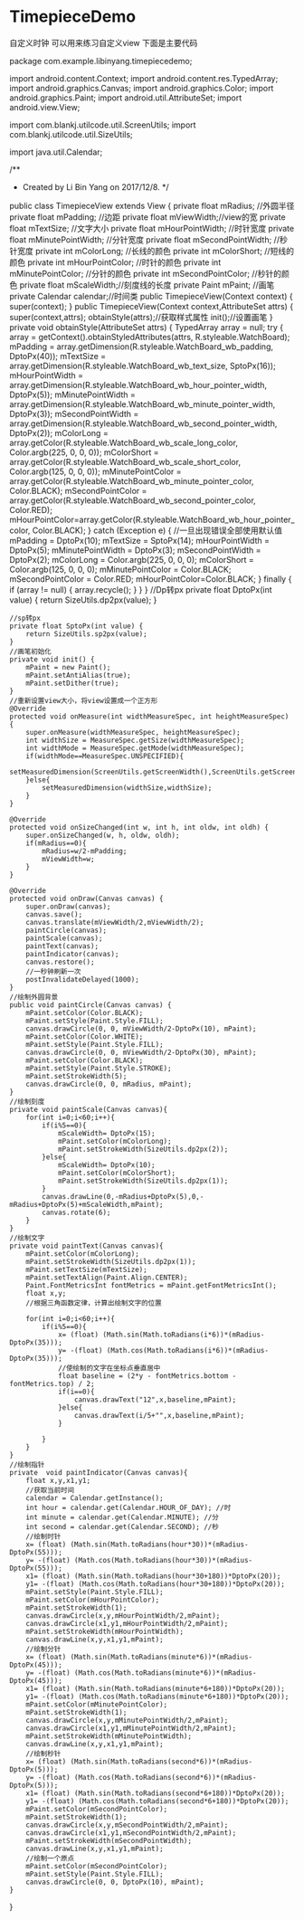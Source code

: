 # TimepieceDemo
自定义时钟
可以用来练习自定义view
下面是主要代码

package com.example.libinyang.timepiecedemo;

import android.content.Context;
import android.content.res.TypedArray;
import android.graphics.Canvas;
import android.graphics.Color;
import android.graphics.Paint;
import android.util.AttributeSet;
import android.view.View;

import com.blankj.utilcode.util.ScreenUtils;
import com.blankj.utilcode.util.SizeUtils;

import java.util.Calendar;

/**
 * Created by Li Bin Yang on 2017/12/8.
 */

public class TimepieceView extends View {
    private float mRadius; //外圆半径
    private float mPadding; //边距
    private float mViewWidth;//view的宽
    private float mTextSize; //文字大小
    private float mHourPointWidth; //时针宽度
    private float mMinutePointWidth; //分针宽度
    private float mSecondPointWidth; //秒针宽度
    private int mColorLong; //长线的颜色
    private int mColorShort; //短线的颜色
    private int mHourPointColor; //时针的颜色
    private int mMinutePointColor; //分针的颜色
    private int mSecondPointColor; //秒针的颜色
    private float mScaleWidth;//刻度线的长度
    private Paint mPaint; //画笔
    private Calendar calendar;//时间类
    public TimepieceView(Context context) {
        super(context);
    }
    public TimepieceView(Context context,AttributeSet attrs) {
        super(context,attrs);
        obtainStyle(attrs);//获取样式属性
        init();//设置画笔
    }
    private void obtainStyle(AttributeSet attrs) {
        TypedArray array = null;
        try {
            array = getContext().obtainStyledAttributes(attrs, R.styleable.WatchBoard);
            mPadding = array.getDimension(R.styleable.WatchBoard_wb_padding, DptoPx(40));
            mTextSize = array.getDimension(R.styleable.WatchBoard_wb_text_size, SptoPx(16));
            mHourPointWidth = array.getDimension(R.styleable.WatchBoard_wb_hour_pointer_width, DptoPx(5));
            mMinutePointWidth = array.getDimension(R.styleable.WatchBoard_wb_minute_pointer_width, DptoPx(3));
            mSecondPointWidth = array.getDimension(R.styleable.WatchBoard_wb_second_pointer_width, DptoPx(2));
            mColorLong = array.getColor(R.styleable.WatchBoard_wb_scale_long_color, Color.argb(225, 0, 0, 0));
            mColorShort = array.getColor(R.styleable.WatchBoard_wb_scale_short_color, Color.argb(125, 0, 0, 0));
            mMinutePointColor = array.getColor(R.styleable.WatchBoard_wb_minute_pointer_color, Color.BLACK);
            mSecondPointColor = array.getColor(R.styleable.WatchBoard_wb_second_pointer_color, Color.RED);
            mHourPointColor=array.getColor(R.styleable.WatchBoard_wb_hour_pointer_color, Color.BLACK);
        } catch (Exception e) {
            //一旦出现错误全部使用默认值
            mPadding = DptoPx(10);
            mTextSize = SptoPx(14);
            mHourPointWidth = DptoPx(5);
            mMinutePointWidth = DptoPx(3);
            mSecondPointWidth = DptoPx(2);
            mColorLong = Color.argb(225, 0, 0, 0);
            mColorShort = Color.argb(125, 0, 0, 0);
            mMinutePointColor = Color.BLACK;
            mSecondPointColor = Color.RED;
            mHourPointColor=Color.BLACK;
        } finally {
            if (array != null) {
                array.recycle();
            }
        }
    }
    //Dp转px
    private float DptoPx(int value) {
        return SizeUtils.dp2px(value);
    }

    //sp转px
    private float SptoPx(int value) {
        return SizeUtils.sp2px(value);
    }
    //画笔初始化
    private void init() {
        mPaint = new Paint();
        mPaint.setAntiAlias(true);
        mPaint.setDither(true);
    }
    //重新设置view大小，将view设置成一个正方形
    @Override
    protected void onMeasure(int widthMeasureSpec, int heightMeasureSpec) {
        super.onMeasure(widthMeasureSpec, heightMeasureSpec);
        int widthSize = MeasureSpec.getSize(widthMeasureSpec);
        int widthMode = MeasureSpec.getMode(widthMeasureSpec);
        if(widthMode==MeasureSpec.UNSPECIFIED){
            setMeasuredDimension(ScreenUtils.getScreenWidth(),ScreenUtils.getScreenWidth());
        }else{
            setMeasuredDimension(widthSize,widthSize);
        }
    }

    @Override
    protected void onSizeChanged(int w, int h, int oldw, int oldh) {
        super.onSizeChanged(w, h, oldw, oldh);
        if(mRadius==0){
            mRadius=w/2-mPadding;
            mViewWidth=w;
        }
    }

    @Override
    protected void onDraw(Canvas canvas) {
        super.onDraw(canvas);
        canvas.save();
        canvas.translate(mViewWidth/2,mViewWidth/2);
        paintCircle(canvas);
        paintScale(canvas);
        paintText(canvas);
        paintIndicator(canvas);
        canvas.restore();
        //一秒钟刷新一次
        postInvalidateDelayed(1000);
    }
    //绘制外圆背景
    public void paintCircle(Canvas canvas) {
        mPaint.setColor(Color.BLACK);
        mPaint.setStyle(Paint.Style.FILL);
        canvas.drawCircle(0, 0, mViewWidth/2-DptoPx(10), mPaint);
        mPaint.setColor(Color.WHITE);
        mPaint.setStyle(Paint.Style.FILL);
        canvas.drawCircle(0, 0, mViewWidth/2-DptoPx(30), mPaint);
        mPaint.setColor(Color.BLACK);
        mPaint.setStyle(Paint.Style.STROKE);
        mPaint.setStrokeWidth(5);
        canvas.drawCircle(0, 0, mRadius, mPaint);
    }
    //绘制刻度
    private void paintScale(Canvas canvas){
        for(int i=0;i<60;i++){
            if(i%5==0){
                mScaleWidth= DptoPx(15);
                mPaint.setColor(mColorLong);
                mPaint.setStrokeWidth(SizeUtils.dp2px(2));
            }else{
                mScaleWidth= DptoPx(10);
                mPaint.setColor(mColorShort);
                mPaint.setStrokeWidth(SizeUtils.dp2px(1));
            }
            canvas.drawLine(0,-mRadius+DptoPx(5),0,-mRadius+DptoPx(5)+mScaleWidth,mPaint);
            canvas.rotate(6);
        }
    }
    //绘制文字
    private void paintText(Canvas canvas){
        mPaint.setColor(mColorLong);
        mPaint.setStrokeWidth(SizeUtils.dp2px(1));
        mPaint.setTextSize(mTextSize);
        mPaint.setTextAlign(Paint.Align.CENTER);
        Paint.FontMetricsInt fontMetrics = mPaint.getFontMetricsInt();
        float x,y;
        //根据三角函数定律，计算出绘制文字的位置

        for(int i=0;i<60;i++){
            if(i%5==0){
                x= (float) (Math.sin(Math.toRadians(i*6))*(mRadius-DptoPx(35)));
                y= -(float) (Math.cos(Math.toRadians(i*6))*(mRadius-DptoPx(35)));
                //使绘制的文字在坐标点垂直居中
                float baseline = (2*y - fontMetrics.bottom - fontMetrics.top) / 2;
                if(i==0){
                    canvas.drawText("12",x,baseline,mPaint);
                }else{
                    canvas.drawText(i/5+"",x,baseline,mPaint);
                }

            }
        }
    }
    //绘制指针
    private  void paintIndicator(Canvas canvas){
        float x,y,x1,y1;
        //获取当前时间
        calendar = Calendar.getInstance();
        int hour = calendar.get(Calendar.HOUR_OF_DAY); //时
        int minute = calendar.get(Calendar.MINUTE); //分
        int second = calendar.get(Calendar.SECOND); //秒
        //绘制时针
        x= (float) (Math.sin(Math.toRadians(hour*30))*(mRadius-DptoPx(55)));
        y= -(float) (Math.cos(Math.toRadians(hour*30))*(mRadius-DptoPx(55)));
        x1= (float) (Math.sin(Math.toRadians(hour*30+180))*DptoPx(20));
        y1= -(float) (Math.cos(Math.toRadians(hour*30+180))*DptoPx(20));
        mPaint.setStyle(Paint.Style.FILL);
        mPaint.setColor(mHourPointColor);
        mPaint.setStrokeWidth(1);
        canvas.drawCircle(x,y,mHourPointWidth/2,mPaint);
        canvas.drawCircle(x1,y1,mHourPointWidth/2,mPaint);
        mPaint.setStrokeWidth(mHourPointWidth);
        canvas.drawLine(x,y,x1,y1,mPaint);
        //绘制分针
        x= (float) (Math.sin(Math.toRadians(minute*6))*(mRadius-DptoPx(45)));
        y= -(float) (Math.cos(Math.toRadians(minute*6))*(mRadius-DptoPx(45)));
        x1= (float) (Math.sin(Math.toRadians(minute*6+180))*DptoPx(20));
        y1= -(float) (Math.cos(Math.toRadians(minute*6+180))*DptoPx(20));
        mPaint.setColor(mMinutePointColor);
        mPaint.setStrokeWidth(1);
        canvas.drawCircle(x,y,mMinutePointWidth/2,mPaint);
        canvas.drawCircle(x1,y1,mMinutePointWidth/2,mPaint);
        mPaint.setStrokeWidth(mMinutePointWidth);
        canvas.drawLine(x,y,x1,y1,mPaint);
        //绘制秒针
        x= (float) (Math.sin(Math.toRadians(second*6))*(mRadius-DptoPx(5)));
        y= -(float) (Math.cos(Math.toRadians(second*6))*(mRadius-DptoPx(5)));
        x1= (float) (Math.sin(Math.toRadians(second*6+180))*DptoPx(20));
        y1= -(float) (Math.cos(Math.toRadians(second*6+180))*DptoPx(20));
        mPaint.setColor(mSecondPointColor);
        mPaint.setStrokeWidth(1);
        canvas.drawCircle(x,y,mSecondPointWidth/2,mPaint);
        canvas.drawCircle(x1,y1,mSecondPointWidth/2,mPaint);
        mPaint.setStrokeWidth(mSecondPointWidth);
        canvas.drawLine(x,y,x1,y1,mPaint);
        //绘制一个原点
        mPaint.setColor(mSecondPointColor);
        mPaint.setStyle(Paint.Style.FILL);
        canvas.drawCircle(0, 0, DptoPx(10), mPaint);
    }
}
